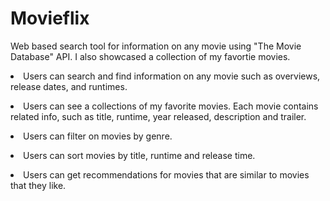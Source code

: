 # Movieflix
Web based search tool for information on any movie using "The Movie Database" API. I also showcased a collection of my favortie movies. 

<li>
Users can search and find information on any movie such as overviews, release dates, and runtimes.</p>
</li>
<li>
Users can see a collections of my favorite movies. Each movie contains related info, such as title, runtime, year released, description and trailer.</p>
</li>
<li>
Users can filter on movies by genre.</p>
</li>
<li>
Users can sort movies by title, runtime and release time.</p>
</li>
<li>
Users can get recommendations for movies that are similar to movies that they like.</p>
</li>
